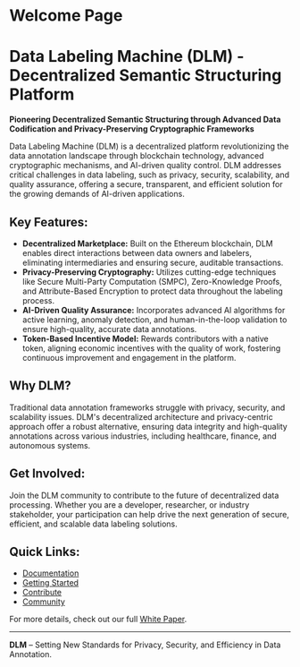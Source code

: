# Welcome Page
# Data Labeling Machine (DLM) - Decentralized Semantic Structuring Platform

**Pioneering Decentralized Semantic Structuring through Advanced Data Codification and Privacy-Preserving Cryptographic Frameworks**

Data Labeling Machine (DLM) is a decentralized platform revolutionizing the data annotation landscape through blockchain technology, advanced cryptographic mechanisms, and AI-driven quality control. DLM addresses critical challenges in data labeling, such as privacy, security, scalability, and quality assurance, offering a secure, transparent, and efficient solution for the growing demands of AI-driven applications.

## Key Features:

- **Decentralized Marketplace:** Built on the Ethereum blockchain, DLM enables direct interactions between data owners and labelers, eliminating intermediaries and ensuring secure, auditable transactions.
- **Privacy-Preserving Cryptography:** Utilizes cutting-edge techniques like Secure Multi-Party Computation (SMPC), Zero-Knowledge Proofs, and Attribute-Based Encryption to protect data throughout the labeling process.
- **AI-Driven Quality Assurance:** Incorporates advanced AI algorithms for active learning, anomaly detection, and human-in-the-loop validation to ensure high-quality, accurate data annotations.
- **Token-Based Incentive Model:** Rewards contributors with a native token, aligning economic incentives with the quality of work, fostering continuous improvement and engagement in the platform.

## Why DLM?

Traditional data annotation frameworks struggle with privacy, security, and scalability issues. DLM's decentralized architecture and privacy-centric approach offer a robust alternative, ensuring data integrity and high-quality annotations across various industries, including healthcare, finance, and autonomous systems.

## Get Involved:

Join the DLM community to contribute to the future of decentralized data processing. Whether you are a developer, researcher, or industry stakeholder, your participation can help drive the next generation of secure, efficient, and scalable data labeling solutions.

## Quick Links:

- [Documentation](#)
- [Getting Started](#)
- [Contribute](#)
- [Community](#)

For more details, check out our full [White Paper](#).

---

**DLM** – Setting New Standards for Privacy, Security, and Efficiency in Data Annotation.
